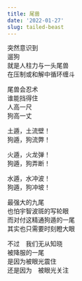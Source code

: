 ```yaml
---
title: 尾兽
date: '2022-01-27'
slug: tailed-beast
---
```


突然意识到  
遛狗  
就是人柱力与一头尾兽  
在压制或和解中循环缠斗

尾兽会忍术  
谁能挡得住  
人高一尺  
狗高一丈

土遁，土流壁！  
狗遁，狗流弊！

火遁，火龙弹！  
狗遁，狗弄断！

水遁，水冲波！  
狗遁，狗冲坡！<!--# 此处用“破”字在意思上更贴近，但会损失音律感，我也是纠结不定。 -->

最强大的九尾  
也怕宇智波斑的写轮眼  
而对付这精通狗遁的一尾  
其实也只需要时刻瞪大眼

不过　我们无从知晓  
被降服的一尾  
是因为被眼光震住<!--# 霸道 -->  
还是因为　被眼光关注<!--# 王道 -->

<!--# 虽然最后一句写得这么软，但我还是以小人之心相信，诗意与狗意是两回事，那狗是被震慑住而不敢造次。 -->
